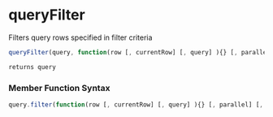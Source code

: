 # queryFilter

Filters query rows specified in filter criteria

```javascript
queryFilter(query, function(row [, currentRow] [, query] ){} [, parallel] [, maxThreads])
```

```javascript
returns query
```
### Member Function Syntax

```javascript
query.filter(function(row [, currentRow] [, query] ){} [, parallel] [, maxThreads])
```
